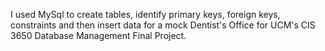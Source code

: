 I used MySql to create tables, identify primary keys, foreign keys, constraints and then insert data for a mock Dentist's Office for UCM's CIS 3650 Database Management Final Project.
